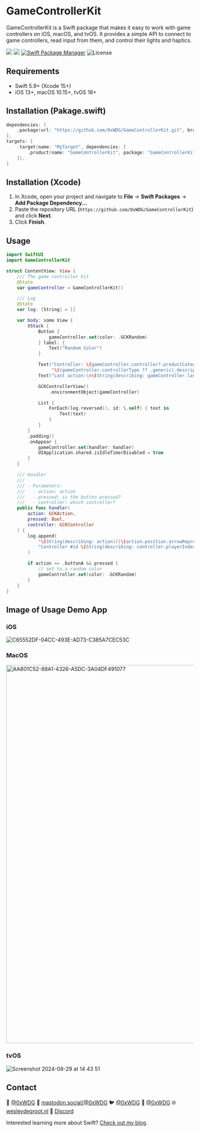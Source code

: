 # GameControllerKit

GameControllerKit is a Swift package that makes it easy to work with game controllers on iOS, macOS, and tvOS. It provides a simple API to connect to game controllers, read input from them, and control their lights and haptics.

[![](https://img.shields.io/endpoint?url=https%3A%2F%2Fswiftpackageindex.com%2Fapi%2Fpackages%2F0xWDG%2FGameControllerKit%2Fbadge%3Ftype%3Dplatforms)](https://swiftpackageindex.com/0xWDG/GameControllerKit)
[![](https://img.shields.io/endpoint?url=https%3A%2F%2Fswiftpackageindex.com%2Fapi%2Fpackages%2F0xWDG%2FGameControllerKit%2Fbadge%3Ftype%3Dswift-versions)](https://swiftpackageindex.com/0xWDG/GameControllerKit)
[![Swift Package Manager](https://img.shields.io/badge/SPM-compatible-brightgreen.svg)](https://swift.org/package-manager)
![License](https://img.shields.io/github/license/0xWDG/GameControllerKit)

## Requirements

- Swift 5.9+ (Xcode 15+)
- iOS 13+, macOS 10.15+, tvOS 16+

## Installation (Pakage.swift)

```swift
dependencies: [
    .package(url: "https://github.com/0xWDG/GameControllerKit.git", branch: "main"),
],
targets: [
    .target(name: "MyTarget", dependencies: [
        .product(name: "GameControllerKit", package: "GameControllerKit"),
    ]),
]
```

## Installation (Xcode)

1. In Xcode, open your project and navigate to **File** → **Swift Packages** → **Add Package Dependency...**
2. Paste the repository URL (`https://github.com/0xWDG/GameControllerKit`) and click **Next**.
3. Click **Finish**.

## Usage

```swift
import SwiftUI
import GameControllerKit

struct ContentView: View {
    /// The game controller kit
    @State
    var gameController = GameControllerKit()

    /// Log
    @State
    var log: [String] = []

    var body: some View {
        VStack {
            Button {
                gameController.set(color: .GCKRandom)
            } label: {
                Text("Random Color")
            }

            Text("Controller: \(gameController.controller?.productCategory ?? "None"), " +
                 "\((gameController.controllerType ?? .generic).description)")
            Text("Last action:\n\(String(describing: gameController.lastAction)).")

            GCKControllerView()
                .environmentObject(gameController)

            List {
                ForEach(log.reversed(), id: \.self) { text in
                    Text(text)
                }
            }
        }
        .padding()
        .onAppear {
            gameController.set(handler: handler)
            UIApplication.shared.isIdleTimerDisabled = true
        }
    }

    /// Handler
    ///
    /// - Parameters:
    ///   - action: action
    ///   - pressed: is the button pressed?
    ///   - controller: which controller?
    public func handler(
        action: GCKAction,
        pressed: Bool,
        controller: GCKController
    ) {
        log.append(
            "\(String(describing: action))(\(action.position.arrowRepresentation)) \(pressed ? "Pressed" : "Unpressed"), " +
            "Controller #id \(String(describing: controller.playerIndex.rawValue))"
        )

        if action == .buttonA && pressed {
            // set to a random color
            gameController.set(color: .GCKRandom)
        }
    }
}
```

## Image of Usage Demo App

### iOS
![C65552DF-04CC-493E-AD73-C385A7CEC53C](https://github.com/user-attachments/assets/7bae192c-41ae-42d5-ad52-e204de73b3a0)

### MacOS
<img width="1012" alt="AA801C52-88A1-4326-A5DC-3A04DF491077" src="https://github.com/user-attachments/assets/f6eaa752-fdda-4ddd-8eeb-acbc9797dc94">

### tvOS
![Screenshot 2024-08-29 at 14 43 51](https://github.com/user-attachments/assets/77def389-784e-44b5-9df8-80b675fdb8bf)

## Contact

🦋 [@0xWDG](https://bsky.app/profile/0xWDG.bsky.social)
🐘 [mastodon.social/@0xWDG](https://mastodon.social/@0xWDG)
🐦 [@0xWDG](https://x.com/0xWDG)
🧵 [@0xWDG](https://www.threads.net/@0xWDG)
🌐 [wesleydegroot.nl](https://wesleydegroot.nl)
🤖 [Discord](https://discordapp.com/users/918438083861573692)

Interested learning more about Swift? [Check out my blog](https://wesleydegroot.nl/blog/).

